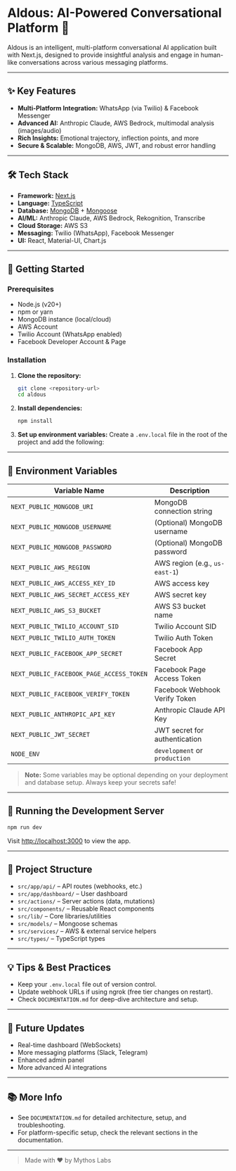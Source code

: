 # Aldous: AI-Powered Conversational Platform 🚀

Aldous is an intelligent, multi-platform conversational AI application built with Next.js, designed to provide insightful analysis and engage in human-like conversations across various messaging platforms.

---

## ✨ Key Features

- **Multi-Platform Integration:** WhatsApp (via Twilio) & Facebook Messenger
- **Advanced AI:** Anthropic Claude, AWS Bedrock, multimodal analysis (images/audio)
- **Rich Insights:** Emotional trajectory, inflection points, and more
- **Secure & Scalable:** MongoDB, AWS, JWT, and robust error handling

---

## 🛠️ Tech Stack

- **Framework:** [Next.js](https://nextjs.org/)
- **Language:** [TypeScript](https://www.typescriptlang.org/)
- **Database:** [MongoDB](https://www.mongodb.com/) + [Mongoose](https://mongoosejs.com/)
- **AI/ML:** Anthropic Claude, AWS Bedrock, Rekognition, Transcribe
- **Cloud Storage:** AWS S3
- **Messaging:** Twilio (WhatsApp), Facebook Messenger
- **UI:** React, Material-UI, Chart.js

---

## 🚦 Getting Started

### Prerequisites
- Node.js (v20+)
- npm or yarn
- MongoDB instance (local/cloud)
- AWS Account
- Twilio Account (WhatsApp enabled)
- Facebook Developer Account & Page

### Installation
1. **Clone the repository:**
   ```bash
   git clone <repository-url>
   cd aldous
   ```
2. **Install dependencies:**
   ```bash
   npm install
   ```
3. **Set up environment variables:**
   Create a `.env.local` file in the root of the project and add the following:

---

## 🔑 Environment Variables

| Variable Name                        | Description                                 |
|--------------------------------------|---------------------------------------------|
| `NEXT_PUBLIC_MONGODB_URI`            | MongoDB connection string                   |
| `NEXT_PUBLIC_MONGODB_USERNAME`       | (Optional) MongoDB username                 |
| `NEXT_PUBLIC_MONGODB_PASSWORD`       | (Optional) MongoDB password                 |
| `NEXT_PUBLIC_AWS_REGION`             | AWS region (e.g., `us-east-1`)              |
| `NEXT_PUBLIC_AWS_ACCESS_KEY_ID`      | AWS access key                              |
| `NEXT_PUBLIC_AWS_SECRET_ACCESS_KEY`  | AWS secret key                              |
| `NEXT_PUBLIC_AWS_S3_BUCKET`          | AWS S3 bucket name                          |
| `NEXT_PUBLIC_TWILIO_ACCOUNT_SID`     | Twilio Account SID                          |
| `NEXT_PUBLIC_TWILIO_AUTH_TOKEN`      | Twilio Auth Token                           |
| `NEXT_PUBLIC_FACEBOOK_APP_SECRET`    | Facebook App Secret                         |
| `NEXT_PUBLIC_FACEBOOK_PAGE_ACCESS_TOKEN` | Facebook Page Access Token              |
| `NEXT_PUBLIC_FACEBOOK_VERIFY_TOKEN`  | Facebook Webhook Verify Token               |
| `NEXT_PUBLIC_ANTHROPIC_API_KEY`      | Anthropic Claude API Key                    |
| `NEXT_PUBLIC_JWT_SECRET`             | JWT secret for authentication               |
| `NODE_ENV`                           | `development` or `production`               |

> **Note:** Some variables may be optional depending on your deployment and database setup. Always keep your secrets safe!

---

## 🏃 Running the Development Server

```bash
npm run dev
```

Visit [http://localhost:3000](http://localhost:3000) to view the app.

---

## 📁 Project Structure

- `src/app/api/`         – API routes (webhooks, etc.)
- `src/app/dashboard/`   – User dashboard
- `src/actions/`         – Server actions (data, mutations)
- `src/components/`      – Reusable React components
- `src/lib/`             – Core libraries/utilities
- `src/models/`          – Mongoose schemas
- `src/services/`        – AWS & external service helpers
- `src/types/`           – TypeScript types

---

## 💡 Tips & Best Practices
- Keep your `.env.local` file out of version control.
- Update webhook URLs if using ngrok (free tier changes on restart).
- Check `DOCUMENTATION.md` for deep-dive architecture and setup.

---

## 🚧 Future Updates
- Real-time dashboard (WebSockets)
- More messaging platforms (Slack, Telegram)
- Enhanced admin panel
- More advanced AI integrations

---

## 📚 More Info
- See `DOCUMENTATION.md` for detailed architecture, setup, and troubleshooting.
- For platform-specific setup, check the relevant sections in the documentation.

---

> Made with ❤️ by Mythos Labs
